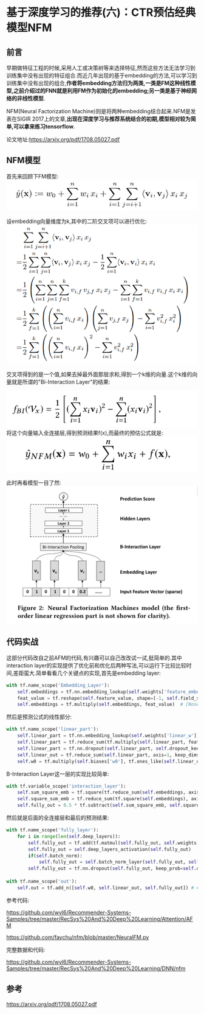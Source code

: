 # 基于深度学习的推荐(六)：CTR预估经典模型NFM

## 前言
早期做特征工程的时候,采用人工或决策树等来选择特征,然而这些方法无法学习到训练集中没有出现的特征组合.而近几年出现的基于embedding的方法,可以学习到训练集中没有出现的组合,**作者将embedding方法归为两类,一类是FM这种线性模型,之前介绍过的FNN就是利用FM作为初始化的embedding;另一类是基于神经网络的非线性模型**.

NFM(Neural Factorization Machine)则是将两种embedding结合起来.NFM是发表在SIGIR 2017上的文章,**出现在深度学习与推荐系统结合的初期,模型相对较为简单,可以拿来练习tensorflow**.

论文地址:https://arxiv.org/pdf/1708.05027.pdf

## NFM模型
首先来回顾下FM模型:
![Screenshot_2019-10-25_16-33-17.png](https://raw.githubusercontent.com/wyl6/wyl6.github.io/master/imgs_for_blogs/Screenshot_2019-10-25_16-33-17.png)

设embedding向量维度为k,其中的二阶交叉项可以进行优化:
![20190618160910.png](https://raw.githubusercontent.com/wyl6/wyl6.github.io/master/imgs_for_blogs/20190618160910.png)

交叉项得到的是一个值,如果去掉最外面那层求和,得到一个k维的向量.这个k维的向量就是所谓的"Bi-Interaction Layer"的结果:

![Screenshot_2019-10-25_16-29-59.png](https://raw.githubusercontent.com/wyl6/wyl6.github.io/master/imgs_for_blogs/Screenshot_2019-10-25_16-29-59.png)
将这个向量输入全连接层,得到预测结果f(x),而最终的预估公式就是:
![Screenshot_2019-10-25_16-37-23.png](https://raw.githubusercontent.com/wyl6/wyl6.github.io/master/imgs_for_blogs/Screenshot_2019-10-25_16-37-23.png)

此时再看模型一目了然:
![Screenshot_2019-10-25_16-38-25.png](https://raw.githubusercontent.com/wyl6/wyl6.github.io/master/imgs_for_blogs/Screenshot_2019-10-25_16-38-25.png)

## 代码实战
这部分代码改自之前AFM的代码,有兴趣可以自己改改试一试,挺简单的.其中interaction layer的实现提供了优化前和优化后两种写法,可以运行下比较比较时间,差距蛮大.简单看看几个关键点的实现,首先是embedding layer:
```python
with tf.name_scope('Embedding_Layer'):
    self.embeddings = tf.nn.embedding_lookup(self.weights['feature_embeddings'], self.feature_index)  # [None, field_size, embedding_size]
    feat_value = tf.reshape(self.feature_value, shape=[-1, self.field_size, 1])  # [None, field_size, 1]
    self.embeddings = tf.multiply(self.embeddings, feat_value)  # [None, field_size, embedding_size]
```
然后是预测公式的线性部分:
```python
with tf.name_scope('linear_part'):
    self.linear_part = tf.nn.embedding_lookup(self.weights['linear_w'],self.feature_index)  # [None, field_size, 1]
    self.linear_part = tf.reduce_sum(tf.multiply(self.linear_part, feat_value), axis=2)  # [None, field_size]
    self.linear_part = tf.nn.dropout(self.linear_part, self.dropout_keep_fm[0])  # [None, field_size]
    self.linear_out = tf.reduce_sum(self.linear_part, axis=1, keep_dims=True) # [None, 1]
    self.w0 = tf.multiply(self.biases['w0'], tf.ones_like(self.linear_out)) # [None, 1]
```
B-Interaction Layer这一层的实现比较简单:
```python
with tf.variable_scope('interaction_layer'):
    self.sum_square_emb = tf.square(tf.reduce_sum(self.embeddings, axis=1)) # [None, embedding_size]
    self.square_sum_emb = tf.reduce_sum(tf.square(self.embeddings), axis=1) # [None, embedding_size]
    self.fully_out = 0.5 * tf.subtract(self.sum_square_emb, self.square_sum_emb) # [None, embedding_size]
```
然后就是后面的全连接层和最后的预测结果:
```python
with tf.name_scope('fully_layer'):
    for i in range(len(self.deep_layers)):
        self.fully_out = tf.add(tf.matmul(self.fully_out, self.weights[i]), self.biases[i])
        self.fully_out = self.deep_layers_activation(self.fully_out)
        if(self.batch_norm):
            self.fully_out = self.batch_norm_layer(self.fully_out, self.train_phase)
        self.fully_out = tf.nn.dropout(self.fully_out, keep_prob=self.dropout_fm[i])

with tf.name_scope('out'):
    self.out = tf.add_n([self.w0, self.linear_out, self.fully_out]) # # yAFM = w0 + wx + f(x)
```

参考代码:

https://github.com/wyl6/Recommender-Systems-Samples/tree/master/RecSys%20And%20Deep%20Learning/Attention/AFM

https://github.com/faychu/nfm/blob/master/NeuralFM.py

完整数据和代码:

https://github.com/wyl6/Recommender-Systems-Samples/tree/master/RecSys%20And%20Deep%20Learning/DNN/nfm

## 参考
https://arxiv.org/pdf/1708.05027.pdf
